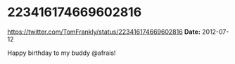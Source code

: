 # 223416174669602816
https://twitter.com/TomFrankly/status/223416174669602816
**Date:** 2012-07-12

Happy birthday to my buddy @afrais!
